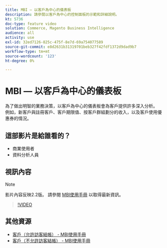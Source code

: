 ```yaml
---
title: MBI — 以客戶為中心的儀表板
description: 請參閱以客戶為中心的控制面板的示範和詳細說明。
kt: 5736
doc-type: feature video
solution: Commerce, Magento Business Intelligence
audience: all
activity: use
exl-id: 32ed7126-825c-475f-8e7d-69a754077589
source-git-commit: e8d2631b31319701beb327f42fdf1372d9dad9b7
workflow-type: tm+mt
source-wordcount: '123'
ht-degree: 0%

---
```


# MBI — 以客戶為中心的儀表板

為了做出明智的業務決策，以客戶為中心的儀表板會為客戶提供許多深入分析。 例如，新客戶與註冊客戶、客戶期限值、按客戶群組劃分的收入，以及客戶使用優惠券的情況。

## 這部影片是給誰看的？

- 商業使用者
- 資料分析人員

## 視訊內容

>[!NOTE]
>
>影片內容反映2.2版。 請參閱 [MBI使用手冊](https://experienceleague.adobe.com/docs/commerce-business-intelligence/mbi/guide-overview.html) 以取得最新資訊。

>[!VIDEO](https://video.tv.adobe.com/v/35990?quality=12&learn=on)

## 其他資源

- [客戶（允許訪客結帳） - MBI使用手冊](https://experienceleague.adobe.com/docs/commerce-business-intelligence/mbi/build/dashboards/dashboards-pro.html#customers-(guest-checkout-allowed))
- [客戶（不允許訪客結帳） - MBI使用手冊](https://experienceleague.adobe.com/docs/commerce-business-intelligence/mbi/build/dashboards/dashboards-pro.html#customers-(no-guest-checkout-allowed))

